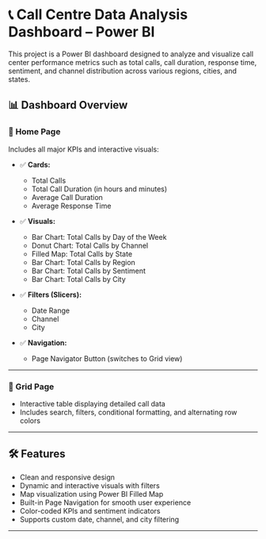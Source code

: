 # 📞 Call Centre Data Analysis Dashboard – Power BI

This project is a Power BI dashboard designed to analyze and visualize call center performance metrics such as total calls, call duration, response time, sentiment, and channel distribution across various regions, cities, and states.

## 📊 Dashboard Overview

### 🔹 Home Page
Includes all major KPIs and interactive visuals:
- ✅ **Cards:**
  - Total Calls
  - Total Call Duration (in hours and minutes)
  - Average Call Duration
  - Average Response Time

- ✅ **Visuals:**
  - Bar Chart: Total Calls by Day of the Week
  - Donut Chart: Total Calls by Channel
  - Filled Map: Total Calls by State
  - Bar Chart: Total Calls by Region
  - Bar Chart: Total Calls by Sentiment
  - Bar Chart: Total Calls by City

- ✅ **Filters (Slicers):**
  - Date Range
  - Channel
  - City

- ✅ **Navigation:**
  - Page Navigator Button (switches to Grid view)

---

### 🔹 Grid Page
- Interactive table displaying detailed call data
- Includes search, filters, conditional formatting, and alternating row colors

---

## 🛠️ Features
- Clean and responsive design
- Dynamic and interactive visuals with filters
- Map visualization using Power BI Filled Map
- Built-in Page Navigation for smooth user experience
- Color-coded KPIs and sentiment indicators
- Supports custom date, channel, and city filtering

---
